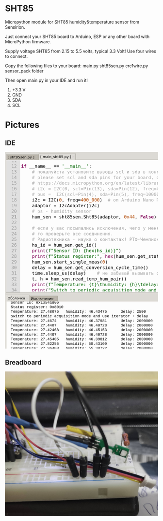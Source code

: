 # SHT85
Micropython module for SHT85 humidity&temperature sensor from Sensirion.

Just connect your SHT85 board to Arduino, ESP or any other board with MicroPython firmware.

Supply voltage SHT85 from 2.15 to 5.5 volts, typical 3.3 Volt! Use four wires to connect.

Copy the following files to your board:
    main.py
    sht85sen.py
    crc1wire.py
    sensor_pack folder

Then open main.py in your IDE and run it!

1. +3.3 V
2. GND
3. SDA
4. SCL

# Pictures
## IDE
![alt text](https://github.com/octaprog7/sht85/blob/master/ide85.png)
## Breadboard
![alt text](https://github.com/octaprog7/sht85/blob/master/sht85.png)

